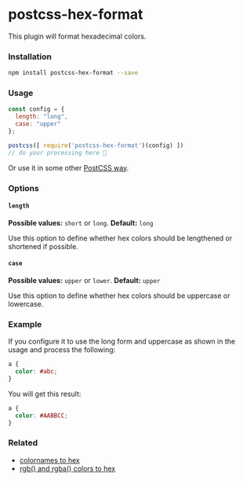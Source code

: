 # postcss-hex-format

This plugin will format hexadecimal colors.

### Installation

```sh
npm install postcss-hex-format --save
```

### Usage

```js
const config = {
  length: "long",
  case: "upper"
};

postcss([ require('postcss-hex-format')(config) ])
// do your processing here 🎉
```

Or use it in some other [PostCSS way](https://github.com/postcss/postcss#usage).


### Options

#### `length`
**Possible values:** `short` or `long`.
**Default:** `long`

Use this option to define whether hex colors should be lengthened or shortened if possible.


#### `case`
**Possible values:** `upper` or `lower`.
**Default:** `upper`

Use this option to define whether hex colors should be uppercase or lowercase.



### Example

If you configure it to use the long form and uppercase as shown in the usage and process the following:

```css
a {
  color: #abc;
}
```

You will get this result:

```css
a {
  color: #AABBCC;
}
```


### Related
* [colornames to hex](https://github.com/avigoldman/postcss-colornames-to-hex)
* [rgb() and rgba() colors to hex](https://www.npmjs.com/package/postcss-rgba-hex)
